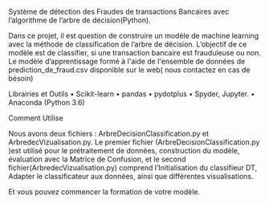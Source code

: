 Système de détection des Fraudes de transactions Bancaires avec l’algorithme de l’arbre de décision(Python).


Dans ce projet, il est question de construire un modèle de machine learning avec la méthode de classification de l’arbre de décision. 
L’objectif de ce modèle est de classifier,  si une transaction bancaire  est frauduleuse ou non. 
Le modèle d’apprentissage formé à l'aide de l'ensemble de données de prediction_de_fraud.csv disponible sur le web( nous contactez en cas de bésoin)

Librairies et Outils
    • Scikit-learn
    • pandas
    • pydotplus
    • Spyder, Jupyter.
    • Anaconda (Python 3.6)

Comment Utilise

Nous avons deux fichiers :  ArbreDecisionClassification.py et  ArbredecVizualisation.py. Le premier fichier (ArbreDecisionClassification.py )est utilisé pour le prétraitement de données, construction du modèle, évaluation avec la Matrice de Confusion, et le second fichier(ArbredecVizualisation.py) comprend l’Initialisation du classifieur DT, Adapter le classificateur aux données, ainsi que différentes visualisations.

Et vous pouvez commencer la formation de votre modèle.
